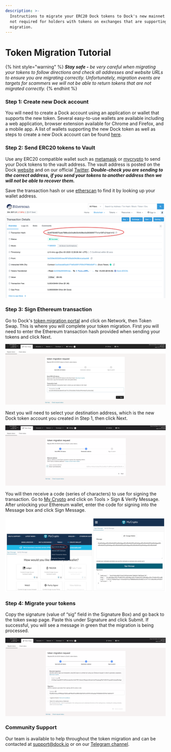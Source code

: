 ```yaml
---
description: >-
  Instructions to migrate your ERC20 Dock tokens to Dock's new mainnet. This is
  not required for holders with tokens on exchanges that are supporting the
  migration.
---
```


# Token Migration Tutorial

{% hint style="warning" %}
_**Stay safe -** be very careful when migrating your tokens to follow directions and check all addresses and website URLs to ensure you are migrating correctly.  Unfortunately, migration events are targets for scammers we will not be able to return tokens that are not migrated correctly._
{% endhint %}

### Step 1: Create new Dock account

You will need to create a Dock account using an application or wallet that supports the new token. Several easy-to-use wallets are available including a web application, browser extension available for Chrome and Firefox, and a mobile app. A list of wallets supporting the new Dock token as well as steps to create a new Dock account can be found [here](https://docs.dock.io/token-migration/migration-tutorial/wallets-and-account-creation).

### Step 2: Send ERC20 tokens to Vault

Use any ERC20 compatible wallet such as [metamask](https://metamask.io/) or [mycrypto](http://mycrypto.com/) to send your Dock tokens to the vault address. The vault address is posted on the Dock [website](https://www.dock.io/token-migration) and on our official [Twitter](https://twitter.com/docknetwork). _**Double-check you are sending to the correct address, if you send your tokens to another address then we will not be able to recover them.**_

Save the transaction hash or use [etherscan](https://etherscan.io/) to find it by looking up your wallet address.

![](../../.gitbook/assets/4%20%281%29.png)

### Step 3: Sign Ethereum transaction

Go to Dock's [token migration portal](https://fe.dock.io/) and click on Network, then Token Swap. This is where you will complete your token migration. First you will need to enter the Ethereum transaction hash provided when sending your tokens and click Next.

![](../../.gitbook/assets/1%20%281%29.png)

Next you will need to select your destination address, which is the new Dock token account you created in Step 1, then click Next. 

![](../../.gitbook/assets/2%20%281%29.png)

You will then receive a code \(series of characters\) to use for signing the transaction. Go to [My Crypto](https://mycrypto.com/) and click on Tools &gt; Sign & Verify Message. After unlocking your Ethereum wallet, enter the code for signing into the Message box and click Sign Message.

![](../../.gitbook/assets/mycrypto1.png)

###  Step 4: Migrate your tokens

Copy the signature \(value of “sig” field in the Signature Box\) and go back to the token swap page. Paste this under Signature and click Submit. If successful, you will see a message in green that the migration is being processed.

![](../../.gitbook/assets/3.png)

### 

### Community Support

Our team is available to help throughout the token migration and can be contacted at [support@dock.io](mailto:support@dock.io) or on our [Telegram channel](https://t.me/dockio).

